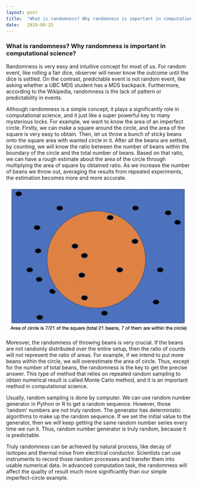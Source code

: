 ```yaml
---
layout: post
title:  "What is randomness? Why randomness is important in computational science?"
date:   2019-09-25
---
```

### What is randomness? Why randomness is important in computational science?

Randomness is very easy and intuitive concept for most of us. For random event, like rolling a fair dice, observer will never know the outcome until the dice is settled. On the contrast, predictable event is not random event, like asking whether a UBC MDS student has a MDS backpack. Furthermore, according to the Wikipedia, randomness is the lack of pattern or predictability in events.

Although randomness is a simple concept, it plays a significantly role in computational science, and it just like a super powerful key to many mysterious locks.  For example, we want to know the area of an imperfect circle. Firstly, we can make a square around the circle, and the area of the square is very easy to obtain. Then, let us throw a bunch of sticky beans onto the square area with wanted circle in it. After all the beans are settled, by counting, we will know the ratio between the number of beans within the boundary of the circle and the total number of beans. Based on that ratio, we can have a rough estimate about the area of the circle through multiplying the area of square by obtained ratio. As we increase the number of beans we throw out, averaging the results from repeated experiments, the estimation becomes more and more accurate. 

<img src="for_demo.png" width="500"/>



Moreover, the randomness of throwing beans is very crucial. If the beans are not randomly distributed over the entire setup, then the ratio of counts will not represent the ratio of areas. For example, if we intend to put more beans within the circle, we will overestimate the area of circle. Thus, except for the number of total beans, the randomness is the key to get the precise answer. This type of method that relies on repeated random sampling to obtain numerical result is called Monte Carlo method, and it is an important method in computational science.

Usually, random sampling is done by computer. We can use random number generator in Python or R to get a random sequence. However, those ‘random’ numbers are not truly random. The generator has deterministic algorithms to make up the random sequence. If we set the initial value to the generator, then we will keep getting the same random number series every time we run it. Thus, random number generator is truly random, because it is predictable. 

Truly randomness can be achieved by natural process, like decay of isotopes and thermal noise from electrical conductor. Scientists can use instruments to record those random processes and transfer them into usable numerical data. In advanced computation task, the randomness will affect the quality of result much more significantly than our simple imperfect-circle example.
